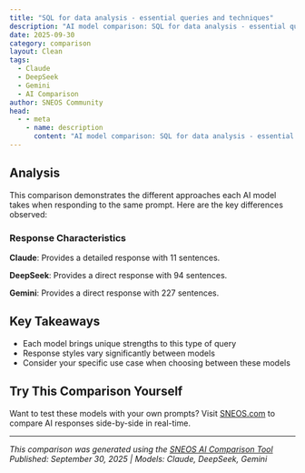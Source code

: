 ```yaml
---
title: "SQL for data analysis - essential queries and techniques"
description: "AI model comparison: SQL for data analysis - essential queries and techniques..."
date: 2025-09-30
category: comparison
layout: Clean
tags:
  - Claude
  - DeepSeek
  - Gemini
  - AI Comparison
author: SNEOS Community
head:
  - - meta
    - name: description
      content: "AI model comparison: SQL for data analysis - essential queries and techniques..."
---
```


<ChatComparison
  title="SQL for data analysis - essential queries and techniques"
  prompt="SQL for data analysis - essential queries and techniques"
  :responses='{
    "Claude": "# SQL for Data Analysis - Essential Queries and Techniques\n\n## Table of Contents\n1. [Basic Analysis Queries](#basic-analysis)\n2. [Aggregation and Grouping](#aggregation-grouping)\n3. [Window Functions](#window-functions)\n4. [Date and Time Analysis](#date-time-analysis)\n5. [Advanced Filtering and Conditions](#advanced-filtering)\n6. [Statistical Functions](#statistical-functions)\n7. [Data Cleaning Techniques](#data-cleaning)\n8. [Performance Optimization](#performance-optimization)\n\n---\n\n## Basic Analysis Queries\n\n### Data Exploration\n\u0060\u0060\u0060sql\n-- Basic table structure and data preview\nSELECT * FROM sales LIMIT 10;\n\n-- Column information and data types\nDESCRIBE sales;\n-- or\nSELECT column_name, data_type, is_nullable \nFROM information_schema.columns \nWHERE table_name = \u0027sales\u0027;\n\n-- Count total records\nSELECT COUNT(*) as total_records FROM sales;\n\n-- Check for duplicates\nSELECT customer_id, product_id, COUNT(*) as duplicate_count\nFROM sales \nGROUP BY customer_id, product_id \nHAVING COUNT(*) \u003E 1;\n\u0060\u0060\u0060\n\n### Basic Statistics\n\u0060\u0060\u0060sql\n-- Summary statistics for numeric columns\nSELECT \n    COUNT(amount) as count,\n    MIN(amount) as min_amount,\n    MAX(amount) as max_amount,\n    AVG(amount) as avg_amount,\n    STDDEV(amount) as std_dev,\n    SUM(amount) as total_amount\nFROM sales;\n\n-- Distinct value counts\nSELECT \n    COUNT(DISTINCT customer_id) as unique_customers,\n    COUNT(DISTINCT product_id) as unique_products,\n    COUNT(DISTINCT category) as unique_categories\nFROM sales;\n\u0060\u0060\u0060\n\n---\n\n## Aggregation and Grouping\n\n### GROUP BY with Multiple Dimensions\n\u0060\u0060\u0060sql\n-- Sales by category and month\nSELECT \n    category,\n    DATE_FORMAT(sale_date, \u0027%Y-%m\u0027) as month,\n    COUNT(*) as transaction_count,\n    SUM(amount) as total_sales,\n    AVG(amount) as avg_transaction_value\nFROM sales \nGROUP BY category, DATE_FORMAT(sale_date, \u0027%Y-%m\u0027)\nORDER BY month, total_sales DESC;\n\n-- Customer segmentation analysis\nSELECT \n    customer_segment,\n    COUNT(DISTINCT customer_id) as customer_count,\n    SUM(amount) as total_revenue,\n    AVG(amount) as avg_order_value,\n    COUNT(*) as total_orders,\n    SUM(amount) / COUNT(DISTINCT customer_id) as revenue_per_customer\nFROM sales s\nJOIN customers c ON s.customer_id = c.customer_id\nGROUP BY customer_segment;\n\u0060\u0060\u0060\n\n### HAVING Clause for Filtered Aggregations\n\u0060\u0060\u0060sql\n-- High-value customers (total purchases \u003E $1000)\nSELECT \n    customer_id,\n    COUNT(*) as order_count,\n    SUM(amount) as total_spent,\n    AVG(amount) as avg_order_value\nFROM sales \nGROUP BY customer_id \nHAVING SUM(amount) \u003E 1000\nORDER BY total_spent DESC;\n\n-- Products with consistent high performance\nSELECT \n    product_id,\n    COUNT(*) as sales_count,\n    AVG(amount) as avg_price\nFROM sales \nGROUP BY product_id \nHAVING COUNT(*) \u003E 10 AND AVG(amount) \u003E 50;\n\u0060\u0060\u0060\n\n---\n\n## Window Functions\n\n### Ranking and Row Numbers\n\u0060\u0060\u0060sql\n-- Top 3 products by sales in each category\nSELECT \n    category,\n    product_id,\n    total_sales,\n    RANK() OVER (PARTITION BY category ORDER BY total_sales DESC) as rank_in_category\nFROM (\n    SELECT \n        category,\n        product_id,\n        SUM(amount) as total_sales\n    FROM sales \n    GROUP BY category, product_id\n) ranked\nWHERE rank_in_category \u003C= 3;\n\n-- Running totals and percentiles\nSELECT \n    sale_date,\n    amount,\n    SUM(amount) OVER (ORDER BY sale_date) as running_total,\n    ROW_NUMBER() OVER (ORDER BY amount DESC) as sales_rank,\n    ",
    "DeepSeek": "Of course! SQL is the fundamental language for working with relational databases, and mastering it is crucial for any data analyst. This guide will walk you through essential queries and techniques, from the absolute basics to more advanced analytical functions.\n\nWe\u0027ll use a sample database for an e-commerce company with the following tables:\n\n*   **\u0060customers\u0060**: \u0060customer_id\u0060, \u0060first_name\u0060, \u0060last_name\u0060, \u0060city\u0060, \u0060signup_date\u0060\n*   **\u0060products\u0060**: \u0060product_id\u0060, \u0060product_name\u0060, \u0060category\u0060, \u0060price\u0060\n*   **\u0060orders\u0060**: \u0060order_id\u0060, \u0060customer_id\u0060, \u0060order_date\u0060\n*   **\u0060order_items\u0060**: \u0060order_item_id\u0060, \u0060order_id\u0060, \u0060product_id\u0060, \u0060quantity\u0060\n\n---\n\n### 1. The Absolute Fundamentals (The \u0022Must-Knows\u0022)\n\nThese are the building blocks of almost every query you\u0027ll write.\n\n#### a) SELECT \u0026 FROM\nRetrieves data from a table.\n\u0060\u0060\u0060sql\nSELECT * FROM customers; -- Gets all columns\nSELECT first_name, last_name FROM customers; -- Gets specific columns\n\u0060\u0060\u0060\n\n#### b) WHERE\nFilters rows based on a condition.\n\u0060\u0060\u0060sql\nSELECT * FROM products WHERE category = \u0027Electronics\u0027;\nSELECT * FROM orders WHERE order_date \u003E= \u00272023-10-01\u0027;\n-- Use AND, OR for multiple conditions\nSELECT * FROM products WHERE category = \u0027Electronics\u0027 AND price \u003E 500;\n\u0060\u0060\u0060\n\n#### c) Aggregate Functions \u0026 GROUP BY\nSummarizes data. Common functions: \u0060COUNT()\u0060, \u0060SUM()\u0060, \u0060AVG()\u0060, \u0060MIN()\u0060, \u0060MAX()\u0060.\n\u0060\u0060\u0060sql\n-- How many customers do we have?\nSELECT COUNT(*) FROM customers;\n\n-- What\u0027s the total revenue from the \u0027order_items\u0027 table?\nSELECT SUM(quantity * price) AS total_revenue\nFROM order_items oi\nJOIN products p ON oi.product_id = p.product_id;\n\n-- What is the average price of products in each category?\nSELECT category, AVG(price) AS average_price\nFROM products\nGROUP BY category;\n\u0060\u0060\u0060\n**Crucial Rule:** When using \u0060GROUP BY\u0060, all columns in the \u0060SELECT\u0060 clause must either be in the \u0060GROUP BY\u0060 clause or be an aggregate function.\n\n#### d) HAVING\nFilters groups created by \u0060GROUP BY\u0060. (WHERE filters rows, HAVING filters groups).\n\u0060\u0060\u0060sql\n-- Find categories with an average product price over $100\nSELECT category, AVG(price) AS average_price\nFROM products\nGROUP BY category\nHAVING AVG(price) \u003E 100;\n\u0060\u0060\u0060\n\n#### e) ORDER BY\nSorts the result set.\n\u0060\u0060\u0060sql\n-- Show products, sorted by price (highest first)\nSELECT product_name, price\nFROM products\nORDER BY price DESC;\n\n-- Show top 10 most recent orders\nSELECT * FROM orders\nORDER BY order_date DESC\nLIMIT 10; -- (LIMIT is used in MySQL, PostgreSQL; use TOP in SQL Server, FETCH FIRST in Oracle)\n\u0060\u0060\u0060\n\n#### f) JOINs\nCombine rows from two or more tables based on a related column. This is the heart of relational data analysis.\n\n*   **INNER JOIN**: Returns records that have matching values in both tables.\n    \u0060\u0060\u0060sql\n    -- Get all orders with customer information\n    SELECT o.order_id, o.order_date, c.first_name, c.last_name\n    FROM orders o\n    INNER JOIN customers c ON o.customer_id = c.customer_id;\n    \u0060\u0060\u0060\n*   **LEFT JOIN**: Returns all records from the left table, and the matched records from the right table. Results from the right with no match are \u0060NULL\u0060.\n    \u0060\u0060\u0060sql\n    -- Get all customers and their orders (even if they haven\u0027t placed any)\n    SELECT c.first_name, c.last_name, o.order_id\n    FROM customers c\n    LEFT JOIN orders o ON c.customer_id = o.customer_id;\n    \u0060\u0060\u0060\n\n---\n\n### 2. Essential Techniques for Analysis\n\n#### a) Using CASE for Conditional Logic\nThe \u0060CASE\u0060 statement is the SQL equivalent of an IF-THEN-ELSE statement. It\u0027s incredibly powerful for creating calculated columns.\n\u0060\u0060\u0060sql\n-- Categorize customers based on their signup date\nSELECT first_name, last_name, signup_date,\n    CASE\n        WHEN signup_date \u003E \u00272023-09-01\u0027 THEN \u0027New\u0027\n        WHEN signup_date \u003E \u00272023-01-01\u0027 THEN \u0027Active\u0027\n        ELSE \u0027Legacy\u0027\n    END AS customer_segment\nFROM customers;\n\n-- Create a flag for high-value products\nSELECT product_name, price,\n    CASE\n        WHEN price \u003E 1000 THEN \u0027Premium\u0027\n        WHEN price \u003E 100 THEN \u0027Mid-Range\u0027\n        ELSE \u0027Budget\u0027\n    END AS price_tier\nFROM products;\n\u0060\u0060\u0060\n\n#### b) Date and Time Functions\nAnalyzing trends over time is a core analytical task.\n\u0060\u0060\u0060sql\n-- Extract the year and month from a date (PostgreSQL syntax)\nSELECT order_id, order_date,\n       EXTRACT(YEAR FROM order_date) AS order_year,\n       EXTRACT(MONTH FROM order_date) AS order_month\nFROM orders;\n\n-- Calculate the number of days between two dates (e.g., signup and first order)\nSELECT c.customer_id,\n       MIN(o.order_date) - c.signup_date AS days_to_first_order\nFROM customers c\nJOIN orders o ON c.customer_id = o.customer_id\nGROUP BY c.customer_id, c.signup_date;\n\u0060\u0060\u0060\n*Note: Date functions vary significantly by database (MySQL: \u0060YEAR()\u0060, \u0060MONTH()\u0060; SQL Server: \u0060DATEPART()\u0060). Always check your database\u0027s documentation.*\n\n---\n\n### 3. Advanced Analytical Queries (Window Functions)\n\nWindow functions perform a calculation across a set of table rows that are somehow related to the current row. They are a game-changer for data analysis.\n\n#### a) ROW_NUMBER(), RANK(), DENSE_RANK()\nAssign a unique rank or row number to rows within a partition.\n\u0060\u0060\u0060sql\n-- Rank products by price within their category\nSELECT product_name, category, price,\n       ROW_NUMBER() OVER (PARTITION BY category ORDER BY price DESC) AS row_num,\n       RANK() OVER (PARTITION BY category ORDER BY price DESC) AS rank,\n       DENSE_RANK() OVER (PARTITION BY category ORDER BY price DESC) AS dense_rank\nFROM products;\n\u0060\u0060\u0060\n*\u0060ROW_NUMBER()\u0060 gives unique numbers. \u0060RANK()\u0060 leaves gaps in the sequence for ties. \u0060DENSE_RANK()\u0060 does not leave gaps.*\n\n#### b) Running Totals with SUM()\n\u0060\u0060\u0060sql\n-- Calculate the running total of daily revenue\nSELECT order_date,\n       SUM(quantity * price) AS daily_revenue,\n       SUM(SUM(quantity * price)) OVER (ORDER BY order_date) AS running_total\nFROM orders o\nJOIN order_items oi ON o.order_id = oi.order_id\nJOIN products p ON oi.product_id = p.product_id\nGROUP BY order_date\nORDER BY order_date;\n\u0060\u0060\u0060\n\n#### c) LAG() and LEAD()\nAccess data from a previous or subsequent row in the same result set. Perfect for calculating month-over-month growth.\n\u0060\u0060\u0060sql\n-- Compare each month\u0027s revenue with the previous month\u0027s\nWITH monthly_revenue AS (\n  SELECT\n    DATE_TRUNC(\u0027month\u0027, order_date) AS revenue_month,\n    SUM(quantity * price) AS monthly_rev\n  FROM orders o\n  JOIN order_items oi ON o.order_id = oi.order_id\n  JOIN products p ON oi.product_id = p.product_id\n  GROUP BY DATE_TRUNC(\u0027month\u0027, order_date)\n)\nSELECT revenue_month,\n       monthly_rev,\n       LAG(monthly_rev) OVER (ORDER BY revenue_month) AS previous_month_rev,\n       (monthly_rev - LAG(monthly_rev) OVER (ORDER BY revenue_month)) / LAG(monthly_rev) OVER (ORDER BY revenue_month) * 100 AS growth_percentage\nFROM monthly_revenue\nORDER BY revenue_month;\n\u0060\u0060\u0060\n\n---\n\n### 4. Structuring Complex Queries\n\n#### a) Common Table Expressions (CTEs)\nCTEs create temporary, named result sets that you can reference within your main query. They make complex queries much more readable and modular.\n\u0060\u0060\u0060sql\n-- Find the top-spending customer in each city\nWITH CustomerSpending AS (\n    SELECT\n        c.customer_id,\n        c.first_name,\n        c.last_name,\n        c.city,\n        SUM(oi.quantity * p.price) AS total_spent\n    FROM customers c\n    JOIN orders o ON c.customer_id = o.customer_id\n    JOIN order_items oi ON o.order_id = oi.order_id\n    JOIN products p ON oi.product_id = p.product_id\n    GROUP BY c.customer_id, c.first_name, c.last_name, c.city\n),\nRankedSpending AS (\n    SELECT *,\n           RANK() OVER (PARTITION BY city ORDER BY total_spent DESC) AS spending_rank\n    FROM CustomerSpending\n)\nSELECT * FROM RankedSpending\nWHERE spending_rank = 1;\n\u0060\u0060\u0060\n\n### Best Practices for Data Analysts\n\n1.  **Start with a Plan:** Write down the question you\u0027re trying to answer in plain English before writing any code.\n2.  **Build Incrementally:** Start with a simple \u0060SELECT * FROM table\u0060 to see your data. Then add \u0060JOINs\u0060, then \u0060WHERE\u0060 filters, then \u0060GROUP BY\u0060, etc. This makes debugging much easier.\n3.  **Use Aliases:** Always use clear table aliases (like \u0060c\u0060 for \u0060customers\u0060) to make your queries cleaner.\n4.  **Format Your",
    "Gemini": "Okay, let\u0027s break down essential SQL queries and techniques for data analysis.  I\u0027ll cover fundamental concepts, common functions, and then tie it all together with practical examples.\n\n**I. Core SQL Concepts for Data Analysis**\n\n*   **SELECT:**  The foundation. Used to choose which columns you want to retrieve.\n*   **FROM:**  Specifies the table (or tables) you\u0027re querying.\n*   **WHERE:**  Filters rows based on conditions.  This is crucial for focusing your analysis.\n*   **GROUP BY:**  Groups rows that have the same values in one or more columns.  Essential for aggregations.\n*   **HAVING:** Filters *groups* after they\u0027ve been formed by \u0060GROUP BY\u0060.  It\u0027s like \u0060WHERE\u0060 for groups.\n*   **ORDER BY:**  Sorts the result set.  Useful for ranking, identifying top/bottom performers, and clearer presentation.\n*   **JOIN:**  Combines data from multiple tables based on related columns.  Absolutely vital when your data is spread across multiple tables.\n*   **Subqueries:**  A query nested inside another query.  Allows you to perform complex filtering or calculations.\n*   **Common Table Expressions (CTEs):**  A named temporary result set that can be referenced within a larger query.  Improves readability and modularity.\n*   **Window Functions:** Perform calculations across a set of table rows that are related to the current row.  Very powerful for ranking, moving averages, and other complex calculations.\n\n**II.  Fundamental Queries \u0026 Techniques**\n\n1.  **Basic Selection and Filtering:**\n\n    \u0060\u0060\u0060sql\n    -- Select all columns from the \u0027customers\u0027 table\n    SELECT *\n    FROM customers;\n\n    -- Select specific columns (customer_id, first_name, last_name)\n    SELECT customer_id, first_name, last_name\n    FROM customers;\n\n    -- Filter customers based on their city\n    SELECT *\n    FROM customers\n    WHERE city = \u0027New York\u0027;\n\n    -- Filter customers based on a range of ages\n    SELECT *\n    FROM customers\n    WHERE age BETWEEN 25 AND 35;\n\n    -- Filter customers based on a list of cities\n    SELECT *\n    FROM customers\n    WHERE city IN (\u0027London\u0027, \u0027Paris\u0027, \u0027Tokyo\u0027);\n\n    -- Filter customers where the last name starts with \u0027S\u0027\n    SELECT *\n    FROM customers\n    WHERE last_name LIKE \u0027S%\u0027;  -- % is a wildcard for zero or more characters\n\n    -- Filter customers where the last name contains \u0027son\u0027\n    SELECT *\n    FROM customers\n    WHERE last_name LIKE \u0027%son%\u0027;\n\n    -- Find customers where the email is null\n    SELECT *\n    FROM customers\n    WHERE email IS NULL;\n\n    -- Find customers where the email is NOT null\n    SELECT *\n    FROM customers\n    WHERE email IS NOT NULL;\n    \u0060\u0060\u0060\n\n2.  **Aggregation and Grouping:**\n\n    \u0060\u0060\u0060sql\n    -- Count the total number of customers\n    SELECT COUNT(*) AS total_customers\n    FROM customers;\n\n    -- Calculate the average age of customers\n    SELECT AVG(age) AS average_age\n    FROM customers;\n\n    -- Find the maximum and minimum ages\n    SELECT MAX(age) AS max_age, MIN(age) AS min_age\n    FROM customers;\n\n    -- Sum the total order amounts\n    SELECT SUM(order_amount) AS total_order_amount\n    FROM orders;\n\n    -- Group customers by city and count the number of customers in each city\n    SELECT city, COUNT(*) AS customer_count\n    FROM customers\n    GROUP BY city;\n\n    -- Group by city and find the average age in each city\n    SELECT city, AVG(age) AS average_age\n    FROM customers\n    GROUP BY city;\n\n    -- Group by city and find the total order amount from customers in each city\n    SELECT c.city, SUM(o.order_amount) AS total_order_amount\n    FROM customers c\n    JOIN orders o ON c.customer_id = o.customer_id\n    GROUP BY c.city;\n\n    -- Group by city and count customers, but only include cities with more than 5 customers\n    SELECT city, COUNT(*) AS customer_count\n    FROM customers\n    GROUP BY city\n    HAVING COUNT(*) \u003E 5;  -- HAVING filters the *groups*\n    \u0060\u0060\u0060\n\n3.  **Sorting:**\n\n    \u0060\u0060\u0060sql\n    -- Sort customers by last name in ascending order (default)\n    SELECT *\n    FROM customers\n    ORDER BY last_name;\n\n    -- Sort customers by age in descending order\n    SELECT *\n    FROM customers\n    ORDER BY age DESC;\n\n    -- Sort by city, then by last name within each city\n    SELECT *\n    FROM customers\n    ORDER BY city, last_name;\n    \u0060\u0060\u0060\n\n4.  **Joining Tables:**\n\n    \u0060\u0060\u0060sql\n    -- Inner Join:  Get order information along with customer details\n    SELECT o.order_id, c.first_name, c.last_name, o.order_date, o.order_amount\n    FROM orders o\n    INNER JOIN customers c ON o.customer_id = c.customer_id;\n\n    -- Left Join: Get all customers and their order information (if any)\n    SELECT c.first_name, c.last_name, o.order_id, o.order_date, o.order_amount\n    FROM customers c\n    LEFT JOIN orders o ON c.customer_id = o.customer_id;\n\n    -- Right Join: Get all orders and the customer information (if any)\n    SELECT c.first_name, c.last_name, o.order_id, o.order_date, o.order_amount\n    FROM customers c\n    RIGHT JOIN orders o ON c.customer_id = o.customer_id;\n\n    -- Full Outer Join: Get all customers and all orders, regardless of matches\n    -- Note:  Not supported directly in MySQL.  Requires a workaround using UNION.\n    SELECT c.first_name, c.last_name, o.order_id, o.order_date, o.order_amount\n    FROM customers c\n    LEFT JOIN orders o ON c.customer_id = o.customer_id\n    UNION ALL\n    SELECT c.first_name, c.last_name, o.order_id, o.order_date, o.order_amount\n    FROM customers c\n    RIGHT JOIN orders o ON c.customer_id = o.customer_id\n    WHERE c.customer_id IS NULL;  -- Avoid duplicate rows from the LEFT JOIN part\n    \u0060\u0060\u0060\n\n5.  **Subqueries:**\n\n    \u0060\u0060\u0060sql\n    -- Find customers who placed orders with an amount greater than the average order amount\n    SELECT c.first_name, c.last_name\n    FROM customers c\n    WHERE c.customer_id IN (\n        SELECT o.customer_id\n        FROM orders o\n        WHERE o.order_amount \u003E (SELECT AVG(order_amount) FROM orders)\n    );\n\n    -- Get the customer who placed the largest order\n    SELECT c.first_name, c.last_name\n    FROM customers c\n    WHERE c.customer_id = (\n        SELECT o.customer_id\n        FROM orders o\n        ORDER BY o.order_amount DESC\n        LIMIT 1\n    );\n    \u0060\u0060\u0060\n\n6.  **Common Table Expressions (CTEs):**\n\n    \u0060\u0060\u0060sql\n    -- Calculate the average order amount per customer\n    WITH CustomerOrderAverages AS (\n        SELECT\n            customer_id,\n            AVG(order_amount) AS average_order_amount\n        FROM\n            orders\n        GROUP BY\n            customer_id\n    )\n    SELECT\n        c.first_name,\n        c.last_name,\n        coa.average_order_amount\n    FROM\n        customers c\n    JOIN\n        CustomerOrderAverages coa ON c.customer_id = coa.customer_id;\n\n    -- Example with multiple CTEs to calculate customer lifetime value\n    WITH\n    FirstOrders AS (\n        SELECT\n            customer_id,\n            MIN(order_date) AS first_order_date\n        FROM\n            orders\n        GROUP BY\n            customer_id\n    ),\n    LastOrders AS (\n        SELECT\n            customer_id,\n            MAX(order_date) AS last_order_date\n        FROM\n            orders\n        GROUP BY\n            customer_id\n    ),\n    CustomerLifetimes AS (\n        SELECT\n            fo.customer_id,\n            JULIANDAY(lo.last_order_date) - JULIANDAY(fo.first_order_date) AS lifetime_days\n        FROM\n            FirstOrders fo\n        JOIN\n            LastOrders lo ON fo.customer_id = lo.customer_id\n    )\n    SELECT\n        c.first_name,\n        c.last_name,\n        cl.lifetime_days\n    FROM\n        customers c\n    JOIN\n        CustomerLifetimes cl ON c.customer_id = cl.customer_id;\n    \u0060\u0060\u0060\n\n7.  **Window Functions:**\n\n    \u0060\u0060\u0060sql\n    -- Rank customers based on their total order amount\n    SELECT\n        c.first_name,\n        c.last_name,\n        SUM(o.order_amount) AS total_order_amount,\n        RANK() OVER (ORDER BY SUM(o.order_amount) DESC) AS order_rank\n    FROM\n        customers c\n    JOIN\n        orders o ON c.customer_id = o.customer_id\n    GROUP BY\n        c.customer_id, c.first_name, c.last_name;\n\n    -- Calculate a moving average of order amounts over the past 3 orders for each customer\n    SELECT\n        o.order_id,\n        o.customer_id,\n        o.order_date,\n        o.order_amount,\n        AVG(o.order_amount) OVER (PARTITION BY o.customer_id ORDER BY o.order_date ASC ROWS BETWEEN 2 PRECEDING AND CURRENT ROW) AS moving_average\n    FROM\n        orders o;\n\n    -- Get the previous order amount for each customer\n    SELECT\n        o.order_id,\n        o.customer_id,\n        o.order_date,\n        o.order_amount,\n        LAG(o.order_amount, 1, 0) OVER (PARTITION BY o.customer_id ORDER BY o.order_date ASC) AS previous_order_amount\n    FROM\n        orders o;\n    \u0060\u0060\u0060\n\n**III. Useful SQL Functions for Data Analysis**\n\n*   **String Functions:**\n    *   \u0060UPPER(string)\u0060: Converts a string to uppercase.\n    *   \u0060LOWER(string)\u0060: Converts a string to lowercase.\n    *   \u0060SUBSTRING(string, start, length)\u0060: Extracts a substring from a string.\n    *   \u0060LENGTH(string)\u0060: Returns the length of a string.\n    *   \u0060TRIM(string)\u0060: Removes leading and trailing whitespace from a string.\n    *   \u0060REPLACE(string, old_substring, new_substring)\u0060: Replaces occurrences of a substring within a string.\n    *   \u0060CONCAT(string1, string2, ...)\u0060: Concatenates strings.\n\n*   **Numeric Functions:**\n    *   \u0060ABS(number)\u0060: Returns the absolute value of a number.\n    *   \u0060ROUND(number, decimals)\u0060: Rounds a number to a specified number of decimal places.\n    *   \u0060FLOOR(number)\u0060: Returns the largest integer less than or equal to a number.\n    *   \u0060CEILING(number)\u0060: Returns the smallest integer greater than or equal to a number.\n    *   \u0060MOD(number1, number2)\u0060: Returns the remainder of a division.\n\n*   **Date/Time Functions:**\n    *   \u0060NOW()\u0060 (or \u0060CURRENT_TIMESTAMP\u0060): Returns the current date and time.\n    *   \u0060CURDATE()\u0060 (or \u0060CURRENT_DATE\u0060): Returns the current date.\n    *   \u0060CURTIME()\u0060 (or \u0060CURRENT_TIME\u0060): Returns the current time.\n    *   \u0060DATE(datetime)\u0060: Extracts the date part from a datetime value.\n    *   \u0060TIME(datetime)\u0060: Extracts the time part from a datetime value.\n    *   \u0060YEAR(date)\u0060, \u0060MONTH(date)\u0060, \u0060DAY(date)\u0060, \u0060HOUR(datetime)\u0060, \u0060MINUTE(datetime)\u0060, \u0060SECOND(datetime)\u0060: Extract specific date/time parts.\n    *   \u0060DATE_ADD(date, INTERVAL value unit)\u0060: Adds an interval to a date.\n    *   \u0060DATE_SUB(date, INTERVAL value unit)\u0060: Subtracts an interval from a date.\n    *   \u0060DATEDIFF(date1, date2)\u0060: Returns the number of days between two dates.\n\n*   **Aggregate Functions:**\n    *   \u0060COUNT(*)\u0060: Counts the number of rows.\n    *   \u0060COUNT(column)\u0060: Counts the number of non-NULL values in a column.\n    *   \u0060SUM(column)\u0060: Sums the values in a column.\n    *   \u0060AVG(column)\u0060: Calculates the average of the values in a column.\n    *   \u0060MIN(column)\u0060: Finds the minimum value in a column.\n    *   \u0060MAX(column)\u0060: Finds the maximum value in a column.\n    *   \u0060STDDEV(column)\u0060:  Calculates the standard deviation of values in a column.\n    *   \u0060VARIANCE(column)\u0060:  Calculates the variance of values in a column.\n\n*   **Control Flow Functions:**\n    *   \u0060CASE WHEN condition THEN result ELSE result END\u0060:  Conditional logic.\n    *   \u0060IF(condition, value_if_true, value_if_false)\u0060:  A shorthand for \u0060CASE WHEN\u0060.\n    *   \u0060COALESCE(value1, value2, ...)\u0060: Returns the first non-NULL value in a list.\n\n**IV.  Practical Examples \u0026 Scenarios**\n\nLet\u0027s illustrate with a scenario:\n\n**Scenario:** You work for an e-commerce company and have these tables:\n\n*   \u0060Customers\u0060: \u0060customer_id\u0060, \u0060first_name\u0060, \u0060last_name\u0060, \u0060email\u0060, \u0060city\u0060, \u0060signup_date\u0060\n*   \u0060Orders\u0060: \u0060order_id\u0060, \u0060customer_id\u0060, \u0060order_date\u0060, \u0060total_amount\u0060\n*   \u0060Products\u0060: \u0060product_id\u0060, \u0060product_name\u0060, \u0060category\u0060, \u0060price\u0060\n*   \u0060Order_Items\u0060: \u0060order_id\u0060, \u0060product_id\u0060, \u0060quantity\u0060\n\n**Example Queries:**\n\n1.  **Top 5 customers by total spending:**\n\n    \u0060\u0060\u0060sql\n    SELECT\n        c.first_name,\n        c.last_name,\n        SUM(o.total_amount) AS total_spent\n    FROM\n        Customers c\n    JOIN\n        Orders o ON c.customer_id = o.customer_id\n    GROUP BY\n        c.customer_id, c.first_name, c.last_name\n    ORDER BY\n        total_spent DESC\n    LIMIT 5;\n    \u0060\u0060\u0060\n\n2.  **Average order value per month:**\n\n    \u0060\u0060\u0060sql\n    SELECT\n        YEAR(order_date) AS order_year,\n        MONTH(order_date) AS order_month,\n        AVG(total_amount) AS average_order_value\n    FROM\n        Orders\n    GROUP BY\n        YEAR(order_date), MONTH(order_date)\n    ORDER BY\n        order_year, order_month;\n    \u0060\u0060\u0060\n\n3.  **Most popular product category:**\n\n    \u0060\u0060\u0060sql\n    SELECT\n        p.category,\n        SUM(oi.quantity) AS total_quantity_sold\n    FROM\n        Products p\n    JOIN\n        Order_Items oi ON p.product_id = oi.product_id\n    GROUP BY\n        p.category\n    ORDER BY\n        total_quantity_sold DESC\n    LIMIT 1;\n    \u0060\u0060\u0060\n\n4.  **Customers who signed up in the last 30 days and placed an order:**\n\n    \u0060\u0060\u0060sql\n    SELECT\n        c.first_name,\n        c.last_name\n    FROM\n        Customers c\n    WHERE\n        c.signup_date \u003E= DATE(\u0027now\u0027, \u0027-30 days\u0027)\n        AND c.customer_id IN (SELECT customer_id FROM Orders);\n    \u0060\u0060\u0060\n\n5.  **Customer retention rate (percentage of customers who made a purchase in both the current month and the previous month):**\n\n    \u0060\u0060\u0060sql\n    WITH\n    MonthlyCustomers AS (\n        SELECT\n            YEAR(order_date) AS order_year,\n            MONTH(order_date) AS order_month,\n            COUNT(DISTINCT customer_id) AS num_customers\n        FROM\n            Orders\n        GROUP BY\n            YEAR(order_date), MONTH(order_date)\n    ),\n    LaggedMonthlyCustomers AS (\n        SELECT\n            order_year,\n            order_month,\n            num_customers,\n            LAG(num_customers, 1, 0) OVER (ORDER BY order_year, order_month) AS previous_month_customers\n        FROM\n            MonthlyCustomers\n    ),\n    RetainedCustomers AS (\n        SELECT\n            YEAR(o1.order_date) AS order_year,\n            MONTH(o1.order_date) AS order_month,\n            COUNT(DISTINCT o1.customer_id) AS num_retained_customers\n        FROM\n            Orders o1\n        JOIN\n            Orders o2 ON o1.customer_id = o2.customer_id\n            AND YEAR(o1.order_date) = YEAR(DATE(o2.order_date, \u0027\u002B1 month\u0027))\n            AND MONTH(o1.order_date) = MONTH(DATE(o2.order_date, \u0027\u002B1 month\u0027))\n        GROUP BY\n            YEAR(o1.order_date), MONTH(o1.order_date)\n    )\n    SELECT\n        lmc.order_year,\n        lmc.order_month,\n        lmc.num_customers,\n        lmc.previous_month_customers,\n        rc.num_retained_customers,\n        CAST(rc.num_retained_customers AS REAL) / lmc.previous_month_customers AS retention_rate\n    FROM\n        LaggedMonthlyCustomers lmc\n    JOIN\n        RetainedCustomers rc ON lmc.order_year = rc.order_year AND lmc.order_month = rc.order_month;\n    \u0060\u0060\u0060\n\n**Key Considerations for Data Analysis in SQL:**\n\n*   **Data Types:** Be aware of your data types (integer, float, date, string) and use the appropriate functions.  Incorrect data types can lead to unexpected results or errors.\n*   **NULL Values:** Understand how \u0060NULL\u0060 values are handled in SQL.  They often require special handling in comparisons and calculations (e.g., using \u0060IS NULL\u0060, \u0060IS NOT NULL\u0060, \u0060COALESCE\u0060).\n*   **Performance:**  For large datasets, performance matters.\n    *   Use indexes on columns frequently used in \u0060WHERE\u0060 clauses and \u0060JOIN\u0060 conditions.\n    *   Avoid using \u0060SELECT *\u0060 when you only need a few columns.\n    *   Be mindful of complex joins, as they can be expensive.\n    *   Profile your queries to identify bottlenecks and optimize them.\n*   **Database-Specific Syntax:**  While the core SQL standards are widely followed, there can be slight variations in syntax and function names between different database systems (MySQL, PostgreSQL, SQL Server, Oracle, etc.).  Consult your database\u0027s documentation.\n*   **Data Cleaning:**  Real-world data is often messy. You might need to use string functions to clean and standardize data before analysis.\n*   **Business Context:**  Always keep the business context in mind.  Understand what questions you\u0027re trying to answer and what insights you\u0027re looking for.\n\n**In Summary:**\n\nSQL is an essential skill for data analysis.  By mastering the core concepts, functions, and techniques covered here, you\u0027ll be well-equipped to extract valuable insights from your data. Remember to practice, experiment, and always consult your database documentation for specific details. Good luck!\n"
  }'
  published-date="22:46"
/>

## Analysis

This comparison demonstrates the different approaches each AI model takes when responding to the same prompt. Here are the key differences observed:

### Response Characteristics

**Claude**: Provides a detailed response with 11 sentences. 

**DeepSeek**: Provides a direct response with 94 sentences. 

**Gemini**: Provides a direct response with 227 sentences. 

## Key Takeaways

- Each model brings unique strengths to this type of query
- Response styles vary significantly between models
- Consider your specific use case when choosing between these models

## Try This Comparison Yourself

Want to test these models with your own prompts? Visit [SNEOS.com](https://sneos.com) to compare AI responses side-by-side in real-time.

---

*This comparison was generated using the [SNEOS AI Comparison Tool](https://sneos.com)*
*Published: September 30, 2025 | Models: Claude, DeepSeek, Gemini*
